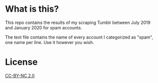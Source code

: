 # What is this?

This repo contains the results of my scraping Tumblr between July 2019 and January 2020 for spam accounts.

The text file contains the name of every account I categorized as "spam", one name per line. Use it however you wish.

# License

[CC-BY-NC 2.0](https://creativecommons.org/licenses/by-nc/2.0/)
